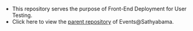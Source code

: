 - This repository serves the purpose of Front-End Deployment for User Testing.
- Click here to view the [parent repository](https://github.com/Surya-Kumar-03/Event-Management) of Events@Sathyabama.
